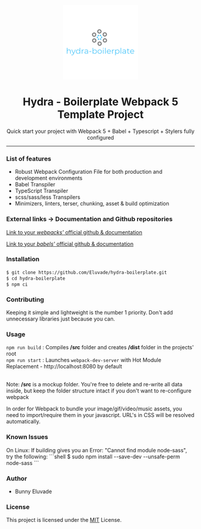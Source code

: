<p align="center"><img src="./src/images/logo.png" /></p>

<h1 align="center"> Hydra - Boilerplate Webpack 5 Template Project </h1>

<p align="center">Quick start your project with Webpack 5 + Babel + Typescript + Stylers fully configured</p>

<hr/>

<h3> List of features </h3>

<ul>
  <li>Robust Webpack Configuration File for both production and development environments</li>
  <li>Babel Transpiler</li>
  <li>TypeScript Transpiler</li>
  <li>scss/sass/less Transpilers</li>
  <li>Minimizers, linters, terser, chunking, asset & build optimization</li>
</ul>

<h3> External links -> Documentation and Github repositories </h3>

<a href="https://github.com/webpack/webpack">Link to your *webpacks'* official github & documentation</a>

<a href="https://github.com/babel/babel">Link to your *babels'* official github & documentation</a>

<h3>Installation </h3>

```shell
$ git clone https://github.com/Eluvade/hydra-boilerplate.git
$ cd hydra-boilerplate
$ npm ci
```
<h3>Contributing</h3>
Keeping it simple and lightweight is the number 1 priority. Don't add unnecessary libraries just because you can.

<h3> Usage </h3>

`npm run build` : Compiles **/src** folder and creates **/dist** folder in the projects' root<br />
`npm run start` : Launches `webpack-dev-server` with Hot Module Replacement - http://localhost:8080 by default<br /><br />

Note: **/src** is a mockup folder. You're free to delete and re-write all data inside, but keep the folder structure intact if you don't want to re-configure webpack

In order for Webpack to bundle your image/gif/video/music assets, you need to import/require them in your javascript. URL's in CSS will be resolved automatically.

<h3> Known Issues </h3>
On Linux: If building gives you an Error: "Cannot find module node-sass", try the following:
```shell
$ sudo npm install --save-dev  --unsafe-perm node-sass
```

<h3>Author</h3>
<ul>
  <li>Bunny Eluvade</li>
</ul>

<h3>License</h3>

This project is licensed under the <a href="./LICENSE">MIT</a> License.
